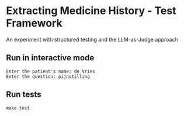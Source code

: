 # Extracting Medicine History - Test Framework

An experiment with structured testing and the LLM-as-Judge approach

## Run in interactive mode

```make run
Enter the patient's name: de Vries
Enter the question: pijnstilling
```

## Run tests

```make test```
